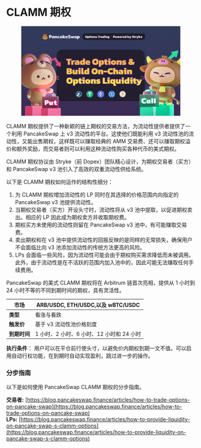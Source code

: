 # CLAMM 期权

<figure><img src="../../.gitbook/assets/image (392).png" alt=""><figcaption></figcaption></figure>

CLAMM 期权提供了一种新颖的链上期权的交易方法，为流动性提供者提供了一个利用 PancakeSwap 上 v3 流动性的平台。这使他们既能利用 v3 流动性池的流动性，又能出售期权，这样既可以赚取经典的 AMM 交易费、还可以赚取期权溢价和额外奖励，而交易者则可以利用这种流动性购买各种代币的美式期权。

CLAMM 期权协议由 Stryke（前 Dopex）团队精心设计，为期权交易者（买方）和 PancakeSwap v3 池引入了高效的双重流动性供给系统。&#x20;

以下是 CLAMM 期权如何运作的结构性细分：&#x20;

1. 为 CLAMM 期权增加流动性的 LP 同时在其选择的价格范围内向指定的 PancakeSwap v3 池提供流动性。&#x20;
2. 当期权交易者（买方）开设头寸时，流动性将从 v3 池中提取，以促进期权卖出。相应的 LP 因此成为期权卖方并收取期权费。&#x20;
3. 期权买方未使用的流动性则留在 PancakeSwap v3 池中，有可能赚取交易费。&#x20;
4. 卖出期权和在 v3 池中提供流动性的回报反映的是同样的无常损失，确保用户不会面临比向 v3 池添加流动性的传统方法更高的风险。&#x20;
5. LPs 会面临一些风险，因为流动性可能会由于期权购买需求降低而未被调用。此外，由于流动性是在不活跃的范围内加入池中的，因此可能无法赚取任何手续费用。

PancakeSwap 的美式 CLAMM 期权将在 Arbitrum 链首次亮相，提供从 1 小时到 24 小时不等的不同到期时间的期权，具有灵活性。

| **市场**   | ARB/USDC, ETH/USDC,以及 wBTC/USDC |
| -------- | ------------------------------- |
| **类型**   | 看涨与看跌                           |
| **触发价**  | 基于 v3 流动性池价格刻度                  |
| **到期时间** | 1 小时、2 小时、6 小时、12 小时和 24 小时     |

**执行条件**： 用户可以在平仓前行使头寸，以避免价内期权到期一文不值。可以启用自动行权功能，在到期时自动实现盈利，跳过进一步的操作。

### 分步指南&#x20;

以下是如何使用 PancakeSwap CLAMM 期权的分步指南。&#x20;

**交易者:** [https://blog.pancakeswap.finance/articles/how-to-trade-options-on-pancake-swap](https://blog.pancakeswap.finance/articles/how-to-trade-options-on-pancake-swap) \
&#x20;**LPs:** [https://blog.pancakeswap.finance/articles/how-to-provide-liquidity-on-pancake-swap-s-clamm-options](https://blog.pancakeswap.finance/articles/how-to-provide-liquidity-on-pancake-swap-s-clamm-options)
